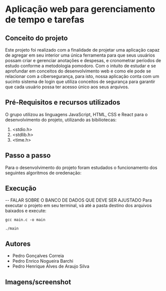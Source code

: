 # Aplicação web para gerenciamento de tempo e tarefas

## Conceito do projeto
Este projeto foi realizado com a finalidade de projetar uma aplicação capaz de agregar em seu interior uma única ferramenta para que seus usuários possam criar e gerenciar anotações e despesas, e cronometrar períodos de estudo conforme a metodologia pomodoro. Com o intuito de estudar e se aprofundar em conceitos do desenvolvimento web e como ele pode se relacionar com a cibersegurança, para isto, nossa aplicação conta com um sucinto sistema de login que utiliza conceitos de segurança para garantir que cada usuário possa ter acesso único aos seus arquivos.

## Pré-Requisitos e recursos utilizados
O grupo utilizou as linguagens JavaScript, HTML, CSS e React para o desenvolvimento do projeto, utilizando as bibiliotecas:
1. <stdio.h>
2. <stdlib.h>
3. <time.h>

## Passo a passo
Para o desenvolvimento do projeto foram estudados o funcionamento dos seguintes algoritmos de oredenação:

## Execução
-- FALAR SOBRE O BANCO DE DADOS QUE DEVE SER AJUSTADO
Para executar o projeto em seu terminal, vá até a pasta destino dos arquivos baixados e execute:
```
gcc main.c -o main
```
```
./main
```
## Autores
* Pedro Gonçalves Correia
* Pedro Enrico Nogueira Barchi
* Pedro Henrique Alves de Araujo Silva

## Imagens/screenshot
